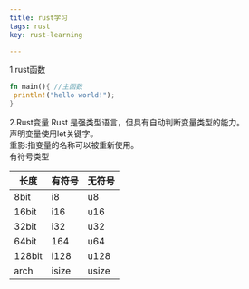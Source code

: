 ```yaml
---
title: rust学习
tags: rust
key: rust-learning

---
```


1.rust函数

```rust
fn main(){ //主函数
 println!("hello world!");
}
```

2.Rust变量
Rust 是强类型语言，但具有自动判断变量类型的能力。  
声明变量使用let关键字。  
重影:指变量的名称可以被重新使用。  
有符号类型  

| 长度     | 有符号   | 无符号   |
| ------ | ----- | ----- |
| 8bit   | i8    | u8    |
| 16bit  | i16   | u16   |
| 32bit  | i32   | u32   |
| 64bit  | 164   | u64   |
| 128bit | i128  | u128  |
| arch   | isize | usize |
